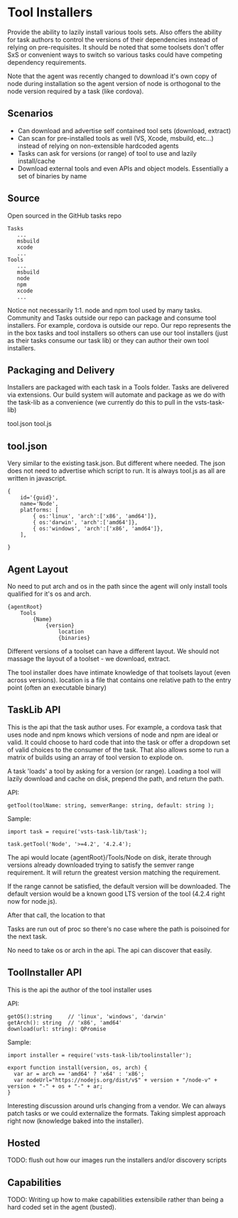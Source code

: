 # Tool Installers

Provide the ability to lazily install various tools sets.  Also offers the ability for task authors to control the versions of their dependencies instead of relying on pre-requisites.  It should be noted that some toolsets don't offer SxS or convenient ways to switch so various tasks could have competing dependency requirements.

Note that the agent was recently changed to download it's own copy of node during installation so the agent version of node is orthogonal to the node version required by a task (like cordova).

## Scenarios

  - Can download and advertise self contained tool sets (download, extract)
  - Can scan for pre-installed tools as well (VS, Xcode, msbuild, etc...) instead of relying on non-extensible hardcoded agents
  - Tasks can ask for versions (or range) of tool to use and lazily install/cache
  - Download external tools and even APIs and object models.  Essentially a set of binaries by name

## Source

Open sourced in the GitHub tasks repo
```
Tasks
   ...
   msbuild
   xcode
   ...
Tools
   ...
   msbuild
   node
   npm
   xcode
   ...
```

Notice not necessarily 1:1.  node and npm tool used by many tasks.
Community and Tasks outside our repo can package and consume tool installers.  For example, cordova is outside our repo.  Our repo represents the in the box tasks and tool installers so others can use our tool installers (just as their tasks consume our task lib) or they can author their own tool installers.

## Packaging and Delivery

Installers are packaged with each task in a Tools folder.  Tasks are delivered via extensions.  Our build system will automate and package as we do with the task-lib as a convenience (we currently do this to pull in the vsts-task-lib)

tool.json
tool.js

## tool.json

Very similar to the existing task.json.  But different where needed.
The json does not need to advertise which script to run.  It is always tool.js as all are written in javascript.

```
{
    id='{guid}',
    name='Node',
    platforms: [ 
        { os:'linux', 'arch':['x86', 'amd64']},
        { os:'darwin', 'arch':['amd64']}, 
        { os:'windows', 'arch':['x86', 'amd64']},
    ],
    
}
```

## Agent Layout

No need to put arch and os in the path since the agent will only install tools qualified for it's os and arch.

```
{agentRoot}
    Tools
        {Name}
            {version}
                location
                {binaries}

```

Different versions of a toolset can have a different layout.  We should not massage the layout of a toolset - we download, extract.

The tool installer does have intimate knowledge of that toolsets layout (even across versions).  location is a file that contains one relative path to the entry point (often an executable binary)

## TaskLib API

This is the api that the task author uses.  For example, a cordova task that uses node and npm knows which versions of node and npm are ideal or valid.  It could choose to hard code that into the task or offer a dropdown set of valid choices to the consumer of the task.  That also allows some to run a matrix of builds using an array of tool version to explode on.

A task 'loads' a tool by asking for a version (or range).  Loading a tool will lazily download and cache on disk, prepend the path, and return the path.

API:
```
getTool(toolName: string, semverRange: string, default: string );
```

Sample:
```
import task = require('vsts-task-lib/task');

task.getTool('Node', '>=4.2', '4.2.4');
```

The api would locate {agentRoot}/Tools/Node on disk, iterate through versions already downloaded trying to satisfy the semver range requirement.  It will return the greatest version matching the requirement.

If the range cannot be satisfied, the default version will be downloaded.  The default version would be a known good LTS version of the tool (4.2.4 right now for node.js).

After that call, the location to that 

Tasks are run out of proc so there's no case where the path is poisoined for the next task.

No need to take os or arch in the api.  The api can discover that easily.


## ToolInstaller API

This is the api the author of the tool installer uses

API:
```
getOS():string     // 'linux', 'windows', 'darwin'
getArch(): string  // 'x86', 'amd64'
download(url: string): QPromise
```

Sample:
```
import installer = require('vsts-task-lib/toolinstaller');

export function install(version, os, arch) {
  var ar = arch == 'amd64' ? 'x64' : 'x86';
  var nodeUrl="https://nodejs.org/dist/v$" + version + "/node-v" + version + "-" + os + "-" + ar;
}

```

Interesting discussion around urls changing from a vendor.  We can always patch tasks or we could externalize the formats.  Taking simplest approach right now (knowledge baked into the installer).

## Hosted

TODO: flush out how our images run the installers and/or discovery scripts

## Capabilities

TODO: Writing up how to make capabilities extensibile rather than being a hard coded set in the agent (busted).



